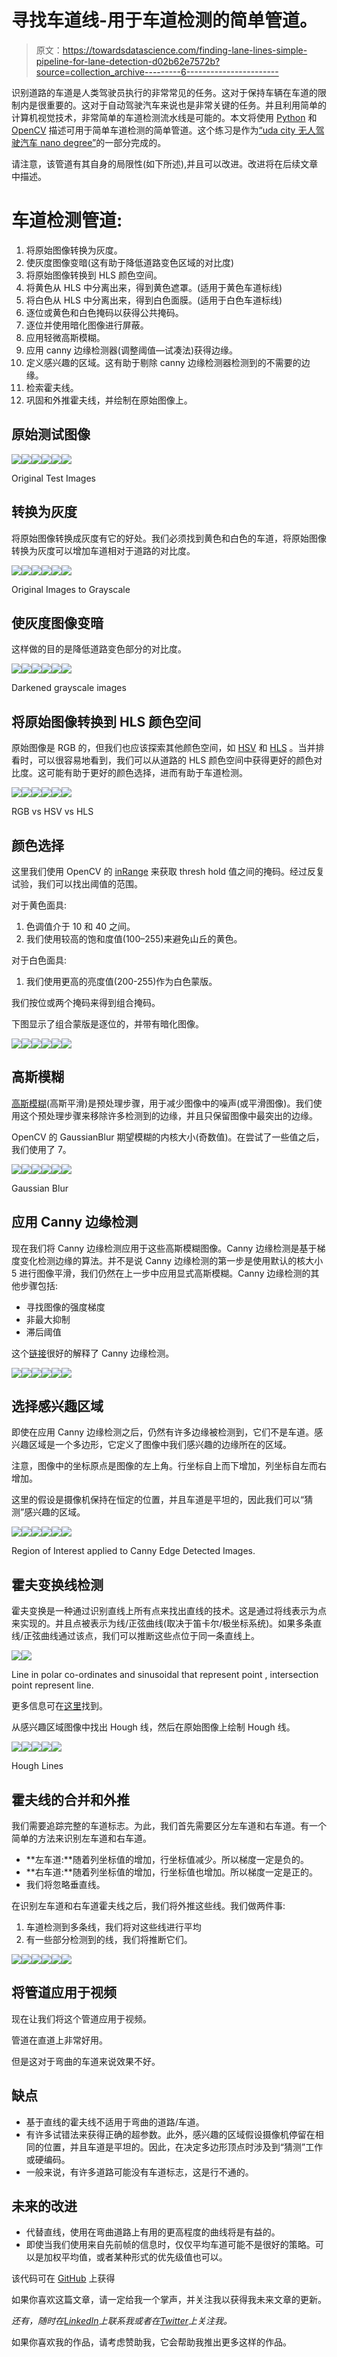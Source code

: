 # 寻找车道线-用于车道检测的简单管道。

> 原文：<https://towardsdatascience.com/finding-lane-lines-simple-pipeline-for-lane-detection-d02b62e7572b?source=collection_archive---------6----------------------->

识别道路的车道是人类驾驶员执行的非常常见的任务。这对于保持车辆在车道的限制内是很重要的。这对于自动驾驶汽车来说也是非常关键的任务。并且利用简单的计算机视觉技术，非常简单的车道检测流水线是可能的。本文将使用 [Python](https://www.python.org/) 和 [OpenCV](https://opencv.org/) 描述可用于简单车道检测的简单管道。这个练习是作为[“uda city 无人驾驶汽车 nano degree”](https://classroom.udacity.com/nanodegrees/nd013/dashboard/overview)的一部分完成的。

请注意，该管道有其自身的局限性(如下所述),并且可以改进。改进将在后续文章中描述。

# 车道检测管道:

1.  将原始图像转换为灰度。
2.  使灰度图像变暗(这有助于降低道路变色区域的对比度)
3.  将原始图像转换到 HLS 颜色空间。
4.  将黄色从 HLS 中分离出来，得到黄色遮罩。(适用于黄色车道标线)
5.  将白色从 HLS 中分离出来，得到白色面膜。(适用于白色车道标线)
6.  逐位或黄色和白色掩码以获得公共掩码。
7.  逐位并使用暗化图像进行屏蔽。
8.  应用轻微高斯模糊。
9.  应用 canny 边缘检测器(调整阈值—试凑法)获得边缘。
10.  定义感兴趣的区域。这有助于剔除 canny 边缘检测器检测到的不需要的边缘。
11.  检索霍夫线。
12.  巩固和外推霍夫线，并绘制在原始图像上。

## 原始测试图像

![](img/2e49b20727d542be1f42dedf7f7256d0.png)![](img/286528b0304b93e549f47838fab6884c.png)![](img/b0980e46ca8b650ccd5a982ca6eab548.png)![](img/66a19f8cd6627a68606c6e72db2d689f.png)![](img/daf7db07edcb7e088baef1b079066fe3.png)![](img/a7754bb0237262b65f7fc9eb6a100897.png)

Original Test Images

## 转换为灰度

将原始图像转换成灰度有它的好处。我们必须找到黄色和白色的车道，将原始图像转换为灰度可以增加车道相对于道路的对比度。

![](img/85516022e7f7e3ea814d2b7a2d171ef2.png)![](img/a5feffaa7092cbb45093d351682689ff.png)![](img/5c0cd7769252e56d79010343031ef075.png)![](img/5c279bccd28870cf861d27a46ad0da63.png)![](img/ffb0514aabd65e163520db5f0c22b3a9.png)![](img/117d2e877e628d948e9161bbd1e73553.png)

Original Images to Grayscale

## 使灰度图像变暗

这样做的目的是降低道路变色部分的对比度。

![](img/4d899fbd6d5c790eb51172064b8b5b68.png)![](img/537180b7c92f518b5c0b61032eff3cf6.png)![](img/a9fde5b62182f7aee24299870bf04e33.png)![](img/ef0300d08bf17c3cc11d88d0b32d87cb.png)![](img/1ef8f913ad68071a3dc1f79f6c5fca61.png)![](img/e585c83e09de445783533761c8f522bc.png)

Darkened grayscale images

## 将原始图像转换到 HLS 颜色空间

原始图像是 RGB 的，但我们也应该探索其他颜色空间，如 [HSV](https://docs.opencv.org/3.4/de/d25/imgproc_color_conversions.html#color_convert_rgb_hsv) 和 [HLS](https://docs.opencv.org/3.4/de/d25/imgproc_color_conversions.html#color_convert_rgb_hls) 。当并排看时，可以很容易地看到，我们可以从道路的 HLS 颜色空间中获得更好的颜色对比度。这可能有助于更好的颜色选择，进而有助于车道检测。

![](img/daf7db07edcb7e088baef1b079066fe3.png)![](img/4082152a4aa26b7b2af8d5c6ae539965.png)![](img/04b346d075485e548e6f33e09f03eb17.png)![](img/286528b0304b93e549f47838fab6884c.png)![](img/6c5918ca525356489e86407a775ee12a.png)![](img/1fe08d4ae8b6ad438837eff62bf5d9fe.png)

RGB vs HSV vs HLS

## 颜色选择

这里我们使用 OpenCV 的 [inRange](https://docs.opencv.org/3.0-beta/modules/core/doc/operations_on_arrays.html?highlight=inrange) 来获取 thresh hold 值之间的掩码。经过反复试验，我们可以找出阈值的范围。

对于黄色面具:

1.  色调值介于 10 和 40 之间。
2.  我们使用较高的饱和度值(100–255)来避免山丘的黄色。

对于白色面具:

1.  我们使用更高的亮度值(200-255)作为白色蒙版。

我们按位或两个掩码来得到组合掩码。

下图显示了组合蒙版是逐位的，并带有暗化图像。

![](img/854c4bfb63b1613edee2507ff2d87e9f.png)![](img/9029620506ef33a76cf69e20a23e3d21.png)![](img/bef0eecc4828b34229d72cf5d87d203b.png)![](img/a0a24f43aefc62bb4533ed7caf2be918.png)![](img/d4936e2a38ea8748dbf23a5b8fbcedbd.png)![](img/96a7875a5090ab30508169378ec3c914.png)

## 高斯模糊

[高斯模糊](https://docs.opencv.org/3.0-beta/modules/imgproc/doc/filtering.html#gaussianblur)(高斯平滑)是预处理步骤，用于减少图像中的噪声(或平滑图像)。我们使用这个预处理步骤来移除许多检测到的边缘，并且只保留图像中最突出的边缘。

OpenCV 的 GaussianBlur 期望模糊的内核大小(奇数值)。在尝试了一些值之后，我们使用了 7。

![](img/d26b6e242f9a039efcfc6919bdfc79f8.png)![](img/30c9268f427f3e76dcd544fd2d64ff56.png)![](img/b55a1d5fc61f6025b08ba5b7d7b2dce8.png)![](img/d0a0541a2b44813e644cf853f1550f99.png)![](img/b0660c0698b29c3c98db31beffdef2f5.png)![](img/10bceed2bf54cff62eddd07af52c78a6.png)

Gaussian Blur

## 应用 Canny 边缘检测

现在我们将 Canny 边缘检测应用于这些高斯模糊图像。Canny 边缘检测是基于梯度变化检测边缘的算法。并不是说 Canny 边缘检测的第一步是使用默认的核大小 5 进行图像平滑，我们仍然在上一步中应用显式高斯模糊。Canny 边缘检测的其他步骤包括:

*   寻找图像的强度梯度
*   非最大抑制
*   滞后阈值

这个[链接](https://opencv-python-tutroals.readthedocs.io/en/latest/py_tutorials/py_imgproc/py_canny/py_canny.html)很好的解释了 Canny 边缘检测。

![](img/47f391ac805bcdf58fdb29acc6f0d6fb.png)![](img/19f9307a5df7fdcd9e2a5c54c830477d.png)![](img/77b889641f4449667f8ec632c2161c94.png)![](img/1287e73d37cf42ffb1b8b1aae5ce7142.png)![](img/0128bd5777f28fbaf9cd5d1eaad691c9.png)![](img/ecc85945dbd34878497a2c928627650d.png)

## 选择感兴趣区域

即使在应用 Canny 边缘检测之后，仍然有许多边缘被检测到，它们不是车道。感兴趣区域是一个多边形，它定义了图像中我们感兴趣的边缘所在的区域。

注意，图像中的坐标原点是图像的左上角。行坐标自上而下增加，列坐标自左而右增加。

这里的假设是摄像机保持在恒定的位置，并且车道是平坦的，因此我们可以“猜测”感兴趣的区域。

![](img/98c513fd5b55ef1bd5c65d07dedd73d7.png)![](img/a076d7f8af3e880a095c930bebeb12a6.png)![](img/b94cb0ab523bc14b38189a84bb72c540.png)![](img/977db411dbaba9b26a88fba1cbe21e95.png)![](img/dab6ed0d06478d9ec82a2329935250bd.png)![](img/156db7f79aa83625f685f160d114e363.png)

Region of Interest applied to Canny Edge Detected Images.

## 霍夫变换线检测

霍夫变换是一种通过识别直线上所有点来找出直线的技术。这是通过将线表示为点来实现的。并且点被表示为线/正弦曲线(取决于笛卡尔/极坐标系统)。如果多条直线/正弦曲线通过该点，我们可以推断这些点位于同一条直线上。

![](img/2a1192d6200b216e9de59af51c5f6b02.png)![](img/a8bf086eb5a2d65c2c94ff060860d556.png)

Line in polar co-ordinates and sinusoidal that represent point , intersection point represent line.

更多信息可在[这里](https://docs.opencv.org/2.4/doc/tutorials/imgproc/imgtrans/hough_lines/hough_lines.html)找到。

从感兴趣区域图像中找出 Hough 线，然后在原始图像上绘制 Hough 线。

![](img/27dc5ca2e883fc6d145608469676634d.png)![](img/4d8ff2f18918cd9b0828325f543c2a42.png)![](img/55bee4036a286be5c2a551ad283df7eb.png)![](img/39cdef10adf2c74f4e134d799abe068e.png)![](img/88ad8c0334f38ebb999abdc56dfdb70f.png)

Hough Lines

## 霍夫线的合并和外推

我们需要追踪完整的车道标志。为此，我们首先需要区分左车道和右车道。有一个简单的方法来识别左车道和右车道。

*   **左车道:**随着列坐标值的增加，行坐标值减少。所以梯度一定是负的。
*   **右车道:**随着列坐标值的增加，行坐标值也增加。所以梯度一定是正的。
*   我们将忽略垂直线。

在识别左车道和右车道霍夫线之后，我们将外推这些线。我们做两件事:

1.  车道检测到多条线，我们将对这些线进行平均
2.  有一些部分检测到的线，我们将推断它们。

![](img/7e52fc6ee819858555dba34b9951ccf0.png)![](img/e2e5965d293b2a7329b1f60729a2c277.png)![](img/659946f531d32cdf9993d4f0a04a8063.png)![](img/996afec0d81b95f87a5242a492ae922b.png)![](img/00eb320875c7579b6cf221a2402b56c6.png)![](img/80268a08b066a3a68211c796283192b7.png)

## 将管道应用于视频

现在让我们将这个管道应用于视频。

管道在直道上非常好用。

但是这对于弯曲的车道来说效果不好。

## 缺点

*   基于直线的霍夫线不适用于弯曲的道路/车道。
*   有许多试错法来获得正确的超参数。此外，感兴趣的区域假设摄像机停留在相同的位置，并且车道是平坦的。因此，在决定多边形顶点时涉及到“猜测”工作或硬编码。
*   一般来说，有许多道路可能没有车道标志，这是行不通的。

## 未来的改进

*   代替直线，使用在弯曲道路上有用的更高程度的曲线将是有益的。
*   即使当我们使用来自先前帧的信息时，仅仅平均车道可能不是很好的策略。可以是加权平均值，或者某种形式的优先级值也可以。

该代码可在 [GitHub](https://github.com/nachiket273/Self_Driving_Car) 上获得

如果你喜欢这篇文章，请一定给我一个掌声，并关注我以获得我未来文章的更新。

*还有，随时在*[*LinkedIn*](https://www.linkedin.com/in/nachikettanksale/)*上联系我或者在*[*Twitter*](https://twitter.com/nachiket273)*上关注我。*

如果你喜欢我的作品，请考虑赞助我，它会帮助我推出更多这样的作品。